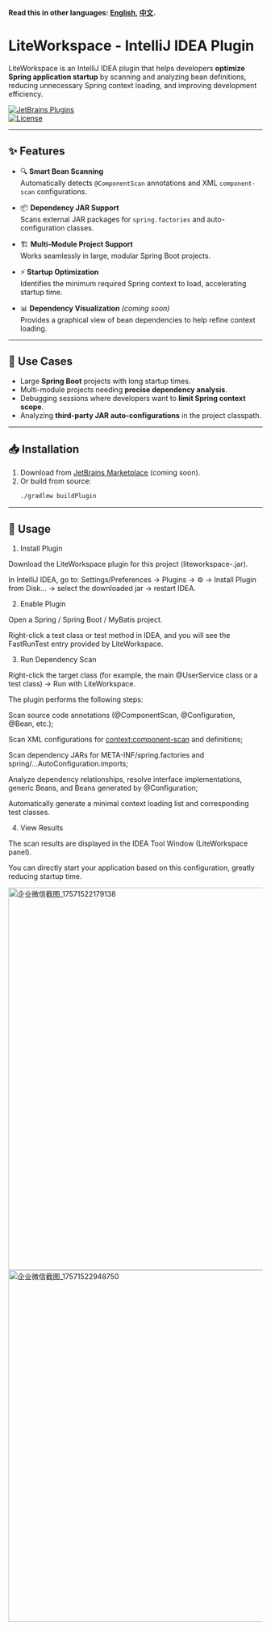**Read this in other languages: [English](README.md), [中文](README_zh.md).**

# LiteWorkspace - IntelliJ IDEA Plugin

LiteWorkspace is an IntelliJ IDEA plugin that helps developers **optimize Spring application startup** by scanning and analyzing bean definitions, reducing unnecessary Spring context loading, and improving development efficiency.

[![JetBrains Plugins](https://img.shields.io/badge/JetBrains-Plugin-blue.svg)](https://plugins.jetbrains.com/)  
[![License](https://img.shields.io/badge/license-Apache%202.0-green.svg)](LICENSE)

---

## ✨ Features

- 🔍 **Smart Bean Scanning**  
  Automatically detects `@ComponentScan` annotations and XML `component-scan` configurations.

- 📦 **Dependency JAR Support**  
  Scans external JAR packages for `spring.factories` and auto-configuration classes.

- 🏗 **Multi-Module Project Support**  
  Works seamlessly in large, modular Spring Boot projects.

- ⚡ **Startup Optimization**  
  Identifies the minimum required Spring context to load, accelerating startup time.

- 📊 **Dependency Visualization** *(coming soon)*  
  Provides a graphical view of bean dependencies to help refine context loading.

---

## 🎯 Use Cases

- Large **Spring Boot** projects with long startup times.  
- Multi-module projects needing **precise dependency analysis**.  
- Debugging sessions where developers want to **limit Spring context scope**.  
- Analyzing **third-party JAR auto-configurations** in the project classpath.

---

## 📥 Installation

1. Download from [JetBrains Marketplace](https://plugins.jetbrains.com/) (coming soon).  
2. Or build from source:
   ```bash
   ./gradlew buildPlugin
---

## 🎯 Usage
1. Install Plugin

Download the LiteWorkspace plugin for this project (liteworkspace-<version>.jar).

In IntelliJ IDEA, go to:
Settings/Preferences → Plugins → ⚙️ → Install Plugin from Disk... → select the downloaded jar → restart IDEA.

2. Enable Plugin

Open a Spring / Spring Boot / MyBatis project.

Right-click a test class or test method in IDEA, and you will see the FastRunTest entry provided by LiteWorkspace.

3. Run Dependency Scan

Right-click the target class (for example, the main @UserService class or a test class) → Run with LiteWorkspace.

The plugin performs the following steps:

Scan source code annotations (@ComponentScan, @Configuration, @Bean, etc.);

Scan XML configurations for <context:component-scan> and <bean> definitions;

Scan dependency JARs for META-INF/spring.factories and spring/...AutoConfiguration.imports;

Analyze dependency relationships, resolve interface implementations, generic Beans, and Beans generated by @Configuration;

Automatically generate a minimal context loading list and corresponding test classes.

4. View Results

The scan results are displayed in the IDEA Tool Window (LiteWorkspace panel).

You can directly start your application based on this configuration, greatly reducing startup time.

<img width="1888" height="757" alt="企业微信截图_17571522179138" src="https://github.com/user-attachments/assets/92b70d2f-dba7-4563-9325-25529a62a1db" />
<img width="1386" height="696" alt="企业微信截图_17571522948750" src="https://github.com/user-attachments/assets/f59e43c2-de81-463a-9809-2dc1664875db" />

